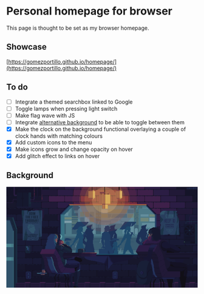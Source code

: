 # Personal homepage for browser

This page is thought to be set as my browser homepage.

## Showcase

[https://gomezportillo.github.io/homepage/](https://gomezportillo.github.io/homepage/)

## To do

- [ ] Integrate a themed searchbox linked to Google
- [ ] Toggle lamps when pressing light switch
- [ ] Make flag wave with JS
- [ ] Integrate [alternative background](https://github.com/gomezportillo/homepage/tree/feature/alt-background) to be able to toggle between them
- [x] Make the clock on the background functional overlaying a couple of clock hands with matching colours
- [x] Add custom icons to the menu
- [x] Make icons grow and change opacity on hover
- [x] Add glitch effect to links on hover

## Background

![Background](images/background.gif)
